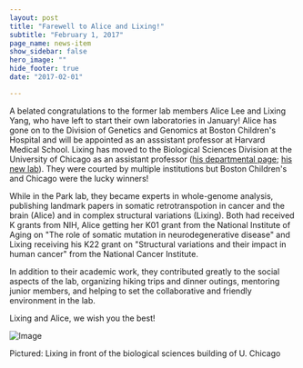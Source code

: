 ```yaml
---
layout: post
title: "Farewell to Alice and Lixing!"
subtitle: "February 1, 2017"
page_name: news-item
show_sidebar: false
hero_image: ""
hide_footer: true
date: "2017-02-01"

---
```


A belated congratulations to the former lab members Alice Lee and Lixing Yang, who have left to start their own laboratories in January!  Alice has gone on to the Division of Genetics and Genomics at Boston Children's Hospital and will be appointed as an asssistant professor at Harvard Medical School. Lixing has moved to the Biological Sciences Division at the University of Chicago as an assistant professor ([his departmental page](https://benmay.uchicago.edu/page/lixing-yang-phd); [his new lab](http://yanglab.me/)). They were courted by multiple institutions but Boston Children's and Chicago were the lucky winners!

While in the Park lab, they became experts in whole-genome analysis, publishing landmark papers in somatic retrotranspotion in cancer and the brain (Alice) and in complex structural variations (Lixing). Both had received K grants from NIH, Alice getting her K01 grant from the National Institute of Aging on "The role of somatic mutation in neurodegenerative disease" and Lixing receiving his K22 grant on "Structural variations and their impact in human cancer" from the National Cancer Institute. 

In addition to their academic work, they contributed greatly to the social aspects of the lab, organizing hiking trips and dinner outings, mentoring junior members, and helping to set the collaborative and friendly environment in the lab. 

Lixing and Alice, we wish you the best!


![Image](https://static.projects.iq.harvard.edu/files/styles/os_files_large/public/parklab/files/rsz_20160926_164233_hdr.jpg?m=1490905323&amp;itok=xfixjVBf)

Pictured: Lixing in front of the biological sciences building of U. Chicago

